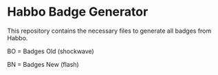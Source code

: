 # Habbo Badge Generator

This repository contains the necessary files to generate all badges from Habbo.

BO = Badges Old (shockwave)

BN = Badges New (flash)
